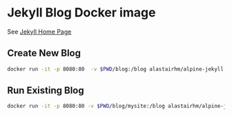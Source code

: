 # Jekyll Blog Docker image

See [Jekyll Home Page](https://jekyllrb.com/)

## Create New Blog

```bash
docker run -it -p 8080:80  -v $PWD/blog:/blog alastairhm/alpine-jekyll /create.sh mysite
```

## Run Existing Blog

```bash
docker run -it -p 8080:80 -v $PWD/blog/mysite:/blog alastairhm/alpine-jekyll
```
